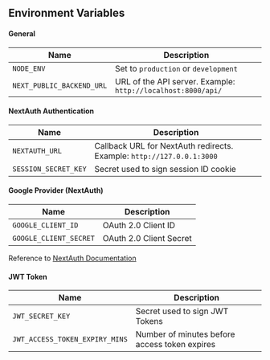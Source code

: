 ## Environment Variables
#### General
| Name                      | Description                                                       |
| ------------------------- | ----------------------------------------------------------------- |
| `NODE_ENV`                | Set to `production` or `development`                              |
| `NEXT_PUBLIC_BACKEND_URL` | URL of the API server. Example: `http://localhost:8000/api/`      |

#### NextAuth Authentication
| Name                 | Description                                                                  |
| -------------------- | ---------------------------------------------------------------------------- |
| `NEXTAUTH_URL`       | Callback URL for NextAuth redirects. Example: `http://127.0.0.1:3000`        |
| `SESSION_SECRET_KEY` | Secret used to sign session ID cookie                                        |

#### Google Provider (NextAuth)
| Name                   | Description                       |
| ---------------------- | --------------------------------- |
| `GOOGLE_CLIENT_ID`     | OAuth 2.0 Client ID               |
| `GOOGLE_CLIENT_SECRET` | OAuth 2.0 Client Secret           |

Reference to [NextAuth Documentation](https://next-auth.js.org/providers/google)

#### JWT Token
| Name                           | Description                                   |
| ------------------------------ | --------------------------------------------- |
| `JWT_SECRET_KEY`               | Secret used to sign JWT Tokens                |
| `JWT_ACCESS_TOKEN_EXPIRY_MINS` | Number of minutes before access token expires |

